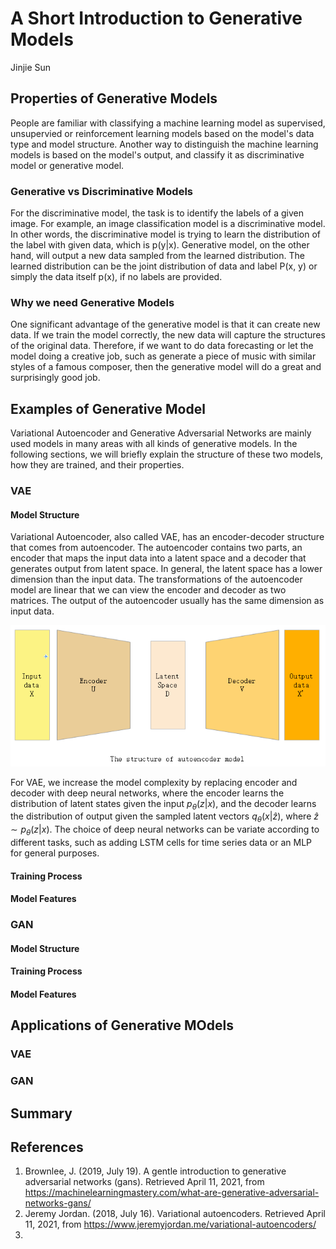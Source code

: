# **A Short Introduction to Generative Models**
Jinjie Sun 

## **Properties of Generative Models**
People are familiar with classifying a machine learning model  as supervised, unsupervied or reinforcement learning models based on the model's data type and model structure. Another way to distinguish the machine learning models is based on the model's output, and classify it as discriminative model or generative model.
### **Generative vs Discriminative Models**
For the discriminative model, the task is to identify the labels of a given image. For example, an image classification model is a discriminative model. In other words, the discriminative model is trying to learn the distribution of the label with given data, which is p(y|x).
Generative model, on the other hand, will output a new data sampled from the learned distribution. The learned distribution can be the joint distribution of data and label P(x, y) or simply the data itself p(x), if no labels are provided. 
### **Why we need Generative Models**
One significant advantage of the generative model is that it can create new data. If we train the model correctly, the new data will capture the structures of the original data. Therefore, if we want to do data forecasting or let the model doing a creative job, such as generate a piece of music with similar styles of a famous composer, then the generative model will do a great and surprisingly good job. 

## **Examples of Generative Model**
Variational Autoencoder and Generative Adversarial Networks are mainly used models in many areas with all kinds of generative models. In the following sections, we will briefly explain the structure of these two models, how they are trained, and their properties.
### **VAE**
#### **Model Structure**
Variational Autoencoder, also called VAE, has an encoder-decoder structure that comes from autoencoder. The autoencoder contains two parts, an encoder that maps the input data into a latent space and a decoder that generates output from latent space. In general, the latent space has a lower dimension than the input data. The transformations of the autoencoder model are linear that we can view the encoder and decoder as two matrices. The output of the autoencoder usually has the same dimension as input data.

![alt text][logo]

[logo]: ./autoencoder_structure.png "AutoEncoder Structure"

For VAE, we increase the model complexity by replacing encoder and decoder with deep neural networks, where the encoder learns the distribution of latent states given the input $p_{\theta}(z|x)$, and the decoder learns the distribution of output given the sampled latent vectors $q_{\theta}(x|\hat{z})$, where $\hat{z} \sim p_{\theta}(z|x)$. The choice of deep neural networks can be variate according to different tasks, such as adding LSTM cells for time series data or an MLP for general purposes.

#### **Training Process**
#### **Model Features**

### **GAN**
#### **Model Structure**
#### **Training Process**
#### **Model Features**

## **Applications of Generative MOdels**

### **VAE**
### **GAN**

## **Summary**

## References
1. Brownlee, J. (2019, July 19). A gentle introduction to generative adversarial networks (gans). Retrieved April 11, 2021, from https://machinelearningmastery.com/what-are-generative-adversarial-networks-gans/
2. Jeremy Jordan. (2018, July 16). Variational autoencoders. Retrieved April 11, 2021, from https://www.jeremyjordan.me/variational-autoencoders/
3. 